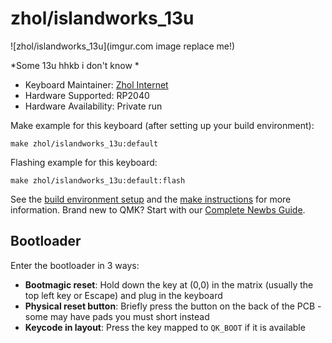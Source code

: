 # zhol/islandworks_13u

![zhol/islandworks_13u](imgur.com image replace me!)

*Some 13u hhkb i don't know *

* Keyboard Maintainer: [Zhol Internet](https://github.com/zhol0777)
* Hardware Supported: RP2040
* Hardware Availability: Private run

Make example for this keyboard (after setting up your build environment):

    make zhol/islandworks_13u:default

Flashing example for this keyboard:

    make zhol/islandworks_13u:default:flash

See the [build environment setup](https://docs.qmk.fm/#/getting_started_build_tools) and the [make instructions](https://docs.qmk.fm/#/getting_started_make_guide) for more information. Brand new to QMK? Start with our [Complete Newbs Guide](https://docs.qmk.fm/#/newbs).

## Bootloader

Enter the bootloader in 3 ways:

* **Bootmagic reset**: Hold down the key at (0,0) in the matrix (usually the top left key or Escape) and plug in the keyboard
* **Physical reset button**: Briefly press the button on the back of the PCB - some may have pads you must short instead
* **Keycode in layout**: Press the key mapped to `QK_BOOT` if it is available
